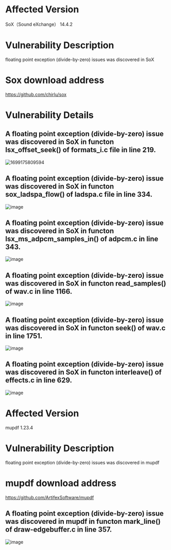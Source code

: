 # Affected Version
SoX（Sound eXchange） 14.4.2

# Vulnerability Description
floating point exception (divide-by-zero) issues was discovered in SoX 

# Sox download address
https://github.com/chirlu/sox


# Vulnerability Details

## A floating point exception (divide-by-zero) issue was discovered in SoX in functon lsx_offset_seek() of formats_i.c file in line 219.
![1699175809594](https://github.com/dongyuma/sox-defects/assets/87286944/22490004-0769-4907-b8f8-8beaa311e1b0)

## A floating point exception (divide-by-zero) issue was discovered in SoX in functon sox_ladspa_flow() of ladspa.c file in line 334.
![image](https://github.com/dongyuma/sox-defects/assets/87286944/5c024bd5-cb85-4774-9998-87160cfc89bd)

## A floating point exception (divide-by-zero) issue was discovered in SoX in functon lsx_ms_adpcm_samples_in() of adpcm.c in line 343.
![image](https://github.com/dongyuma/sox-defects/assets/87286944/5230a2cc-1a28-4515-93ef-7728fdcac744)

## A floating point exception (divide-by-zero) issue was discovered in SoX in functon read_samples() of wav.c in line 1166.
![image](https://github.com/dongyuma/sox-defects/assets/87286944/7ec47c51-6445-48c0-84ae-bb77ac6eb7ab)

## A floating point exception (divide-by-zero) issue was discovered in SoX in functon seek() of wav.c in line 1751.
![image](https://github.com/dongyuma/sox-defects/assets/87286944/a6eafa60-6b34-4942-b6bf-5450d58debcc)

## A floating point exception (divide-by-zero) issue was discovered in SoX in functon interleave() of effects.c in line 629.
![image](https://github.com/dongyuma/sox-defects/assets/87286944/6d269a46-5b9a-4a6b-a23c-d3ab342f0d31)


# Affected Version
mupdf 1.23.4

# Vulnerability Description
floating point exception (divide-by-zero) issues was discovered in mupdf 

# mupdf download address
https://github.com/ArtifexSoftware/mupdf

## A floating point exception (divide-by-zero) issue was discovered in mupdf in functon mark_line() of draw-edgebuffer.c in line 357.
![image](https://github.com/dongyuma/sox-defects/assets/87286944/fdc22ce4-c64f-4143-b5bd-710afe929567)




    








